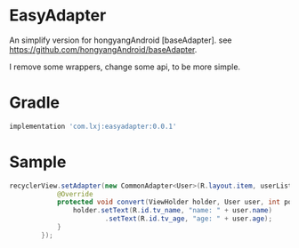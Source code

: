 # EasyAdapter
An simplify version for hongyangAndroid [baseAdapter]. see https://github.com/hongyangAndroid/baseAdapter.

I remove some wrappers, change some api, to be more simple.

# Gradle
```groovy
implementation 'com.lxj:easyadapter:0.0.1'
```

# Sample
```java
recyclerView.setAdapter(new CommonAdapter<User>(R.layout.item, userList) {
            @Override
            protected void convert(ViewHolder holder, User user, int position) {
                holder.setText(R.id.tv_name, "name: " + user.name)
                        .setText(R.id.tv_age, "age: " + user.age);
            }
        });
```


